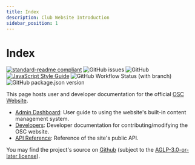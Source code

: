 ```yaml
---
title: Index
description: Club Website Introduction
sidebar_position: 1
---
```


# Index
[![standard-readme compliant](https://img.shields.io/badge/readme%20style-standard-brightgreen.svg?style=flat-square)](https://github.com/RichardLitt/standard-readme) ![GitHub issues](https://img.shields.io/github/issues-raw/ufosc/Club_Website_2) ![GitHub](https://img.shields.io/github/license/ufosc/Club_Website_2) [![JavaScript Style Guide](https://img.shields.io/badge/code_style-standard-brightgreen.svg)](https://standardjs.com) ![GitHub Workflow Status (with branch)](https://img.shields.io/github/actions/workflow/status/ufosc/Club_Website_2/node.js.yml) ![GitHub package.json version](https://img.shields.io/github/package-json/v/ufosc/Club_Website_2)

This page hosts user and developer documentation for the official [OSC Website](https://ufosc.org).

 * [Admin Dashboard](/docs/website/admin): User guide to using the website's built-in content management system.
 * [Developers](/docs/website/Developers/introduction): Developer documentation for contributing/modifying the OSC website.
 * [API Reference](/docs/website/api-reference): Reference of the site's public API.


You may find the project's source on [Github](https://github.com/ufosc/Club_Website_2) (subject to the [AGLP-3.0-or-later license](https://github.com/ufosc/Club_Website_2/blob/main/LICENSE.md)).
